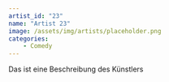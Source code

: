 ```yaml
---
artist_id: "23"
name: "Artist 23"
image: /assets/img/artists/placeholder.png
categories:
    - Comedy
---
```

Das ist eine Beschreibung des Künstlers
